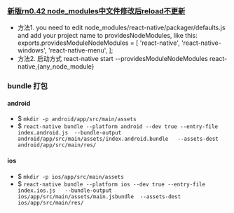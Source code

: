 
### [新版rn0.42 node_modules中文件修改后reload不更新](http://stackoverflow.com/questions/41555050/how-to-watch-react-native-node-modules-changes)

* 方法1. you need to edit node_modules/react-native/packager/defaults.js and add your project name to providesNodeModules, like this: exports.providesModuleNodeModules = [ 'react-native', 'react-native-windows', 'react-native-menu', ];
* 方法2. 启动方式  react-native start  --providesModuleNodeModules react-native,{any_node_module}

### bundle 打包
#### android
* $ `mkdir -p android/app/src/main/assets`
* $ `react-native bundle --platform android --dev true --entry-file index.android.js  --bundle-output android/app/src/main/assets/index.android.bundle   --assets-dest android/app/src/main/res/`
#### ios
* $ `mkdir -p ios/app/src/main/assets`
* $ `react-native bundle --platform ios --dev true --entry-file index.ios.js   --bundle-output ios/app/src/main/assets/main.jsbundle  --assets-dest  ios/app/src/main/res/`


